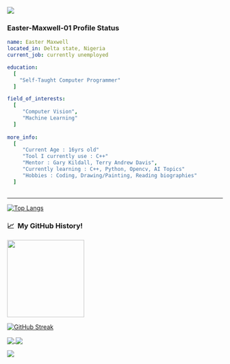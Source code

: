  <p align="left">
  <img src="https://capsule-render.vercel.app/api?type=waving&color=brown&height=90&section=footer"/>
</p>

### Easter-Maxwell-01 Profile Status

```yaml
name: Easter Maxwell
located_in: Delta state, Nigeria
current_job: currently unemployed

education:
  [
    "Self-Taught Computer Programmer"
  ]

field_of_interests:
  [
     "Computer Vision", 
     "Machine Learning"
  ]
 
more_info:
  [
     "Current Age : 16yrs old"
     "Tool I currently use : C++"
     "Mentor : Gary Kildall, Terry Andrew Davis",
     "Currently learning : C++, Python, Opencv, AI Topics"
     "Hobbies : Coding, Drawing/Painting, Reading biographies"
  ]
  
```
---

[![Top Langs](https://github-readme-stats.vercel.app/api/top-langs/?username=Easter-Maxwell-01&layout=compact&theme=dark)](https://github.com/Easter-Maxwell-01/github-readme-stats)

<h3> 📈 &nbsp;My GitHub History!</h3>
<a href="https://github.com/Easter-Maxwell-01">
  <img height="180em" src="https://github-readme-stats.vercel.app/api?username=Easter-Maxwell-01&theme=radical&show_icons=true"/>
</a>

[![GitHub Streak](https://streak-stats.demolab.com/?user=Easter-Maxwell-01&theme=dark)](https://git.io/streak-stats)


<a href="https://github.com/Easter-Maxwell-01/Easter-Maxwell-01">
  <img align="center" src="https://github-readme-stats.vercel.app/api/pin/?username=Easter-Maxwell-01&repo=Easter-Maxwell-01&theme=dark" />
</a>
<a href="https://github.com/Easter-Maxwell-01/CONTAINER">
  <img align="center" src="https://github-readme-stats.vercel.app/api/pin/?username=Easter-Maxwell-01&repo=CONTAINER&theme=dark" />
</a>


<p align="left">
  <img src="https://capsule-render.vercel.app/api?type=waving&color=black&height=90&section=footer"/>
</p>
